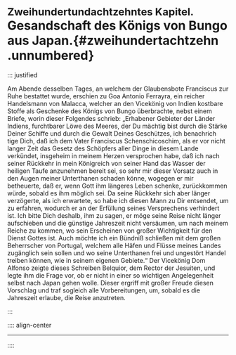 # <small>Zweihundertundachtzehntes Kapitel. </small><br />Gesandschaft des Königs von Bungo aus Japan.{#zweihundertachtzehn .unnumbered}

::: justified

Am Abende desselben Tages, an welchem der Glaubensbote Franciscus zur Ruhe
bestattet wurde, erschien zu Goa Antonio Ferrayra, ein reicher Handelsmann von
Malacca, welcher an den Vicekönig von Indien kostbare Stoffe als Geschenke des
Königs von Bungo überbrachte, nebst einem Briefe, worin dieser Folgendes
schrieb: „Erhabener Gebieter der Länder Indiens, furchtbarer Löwe des Meeres,
der Du mächtig bist durch die Stärke Deiner Schiffe und durch die Gewalt Deines
Geschützes, ich benachrich tige Dich, daß ich dem Vater Franciscus
Schenschicoschim, als er vor nicht langer Zeit das Gesetz des Schöpfers aller
Dinge in diesem Lande verkündet, insgeheim in meinem Herzen versprochen habe,
daß ich nach seiner Rückkehr in mein Königreich von seiner Hand das Wasser der
heiligen Taufe anzunehmen bereit sei, so sehr mir dieser Vorsatz auch in den
Augen meiner Unterthanen schaden könne, wogegen er mir betheuerte, daß er, wenn
Gott ihm längeres Leben schenke, zurückkommen würde, sobald es ihm möglich sei.
Da seine Rückkehr sich aber länger verzögerte, als ich erwartete, so habe ich
diesen Mann zu Dir entsendet, um zu erfahren, wodurch er an der Erfüllung seines
Versprechens verhindert ist. Ich bitte Dich deshalb, ihm zu sagen, er möge seine
Reise nicht länger aufschieben und die günstige Jahreszeit nicht versäumen, um
nach meinem Reiche zu kommen, wo sein Erscheinen von großer Wichtigkeit für den
Dienst Gottes ist. Auch möchte ich ein Bündniß schließen mit dem großen
Beherrscher von Portugal, welchem alle Häfen und Flüsse meines Landes zugänglich
sein sollen und wo seine Unterthanen frei und ungestört Handel treiben können,
wie in seinem eigenen Gebiete.“ Der Vicekönig Dom Alfonso zeigte dieses
Schreiben Belquior, dem Rector der Jesuiten, und legte ihm die Frage vor, ob er
nicht in einer so wichtigen Angelegenheit selbst nach Japan gehen wolle. Dieser
ergriff mit großer Freude diesen Vorschlag und traf sogleich alle
Vorbereitungen, um, sobald es die Jahreszeit erlaube, die Reise anzutreten.

:::

:::: align-center
****
::::

